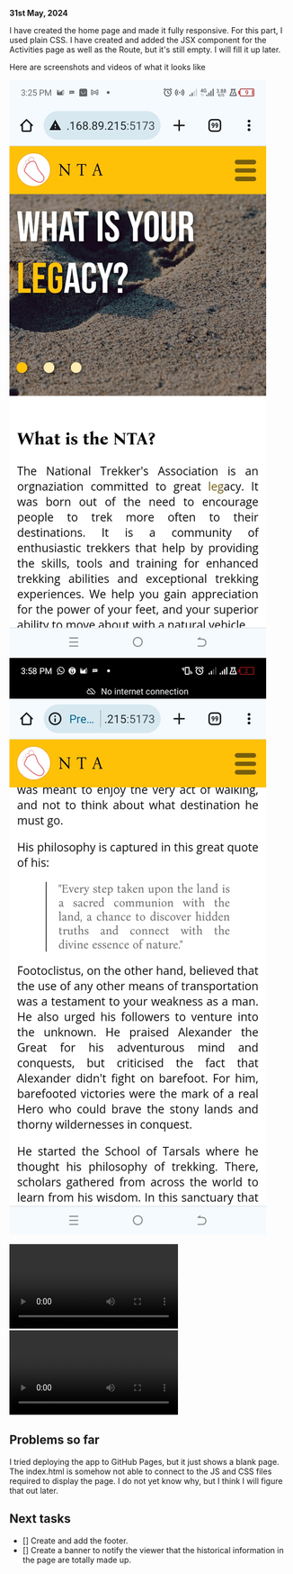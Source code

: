 **31st May, 2024**

I have created the home page and made it fully responsive. For this part, I used plain CSS. I have created and added the JSX component for the Activities page as well as the Route, but it's still empty. I will fill it up later.

Here are screenshots and videos of what it looks like

![Mobile screenshot - homepage top ](/readme-media/Screenshot-home-top.jpg)     ![Mobile screenshot - homepage down ](/readme-media/Screenshot-home-quote.jpg)

![Desktop video](/readme-media/NTAVid-desk.mp4)
![Mobile video](/readme-media/mobileNTAVid.mp4)


## Problems so far

I tried deploying the app to GitHub Pages, but it just shows a blank page. The index.html is somehow not able to connect to the JS and CSS files required to display the page. I do not yet know why, but I think I will figure that out later.

## Next tasks
- [] Create and add the footer.
- [] Create a banner to notify the viewer that the historical information in the page are totally made up.